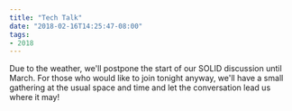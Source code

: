 ```yaml
---
title: "Tech Talk"
date: "2018-02-16T14:25:47-08:00"
tags:
- 2018
---
```


Due to the weather, we'll postpone the start of our SOLID discussion until March. For those who would like to join tonight anyway, we'll have a small gathering at the usual space and time and let the conversation lead us where it may!
